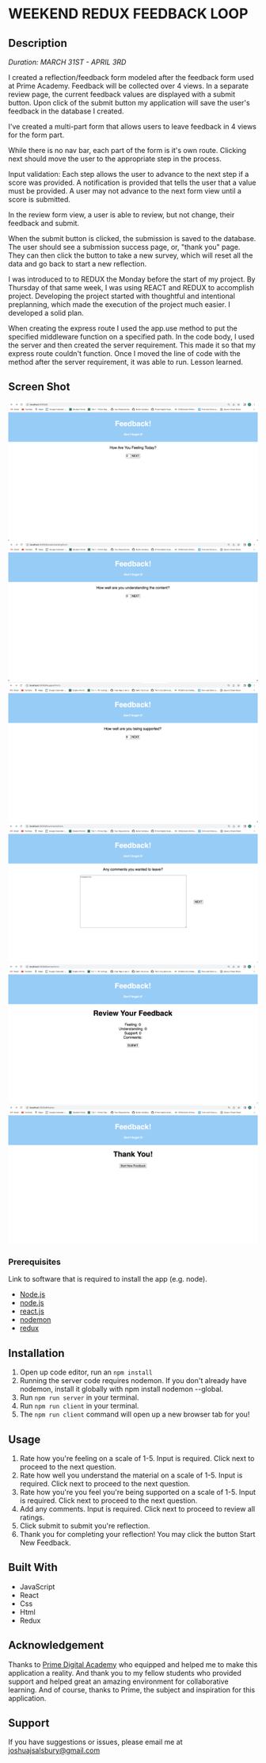 # WEEKEND REDUX FEEDBACK LOOP

## Description

_Duration: MARCH 31ST - APRIL 3RD_

I created a reflection/feedback form modeled after the feedback form used at Prime Academy. Feedback will be collected over 4 views. In a separate review page, the current feedback values are displayed with a submit button. Upon click of the submit button my application will save the user's feedback in the database I created.

I've created a multi-part form that allows users to leave feedback in 4 views for the form part.

While there is no nav bar, each part of the form is it's own route. Clicking next should move the user to the appropriate step in the process.

Input validation: Each step allows the user to advance to the next step if a score was provided. A notification is provided that tells the user that a value must be provided. A user may not advance to the next form view until a score is submitted.

In the review form view, a user is able to review, but not change, their feedback and submit. 

When the submit button is clicked, the submission is saved to the database. The user should see a submission success page, or, "thank you" page. They can then click the button to take a new survey, which will reset all the data and go back to start a new reflection.

I was introduced to to REDUX the Monday before the start of my project. By Thursday of that same week, I was using REACT and REDUX to accomplish project. Developing the project started with thoughtful and intentional preplanning, which made the execution of the project much easier. I developed a solid plan.

When creating the express route I used the app.use method to put the specified middleware function on a specified path. In the code body, I used the server and then created the server requirement. This made it so that my express route couldn't function. Once I moved the line of code with the method after the server requirement, it was able to run. Lesson learned. 


## Screen Shot

![ScreenShot 1](/ScreenShot1.png?raw=true "Screenshot")
![ScreenShot 2](/ScreenShot2.png?raw=true "Screenshot")
![ScreenShot 3](/ScreenShot3.png?raw=true "Screenshot")
![ScreenShot 4](/ScreenShot4.png?raw=true "Screenshot")
![ScreenShot 5](/ScreenShot5.png?raw=true "Screenshot")
![ScreenShot 6](/ScreenShot6.png?raw=true "Screenshot")

### Prerequisites

Link to software that is required to install the app (e.g. node).

- [Node.js](https://nodejs.org/en/)
- [node.js](https://nodejs.org/en/)
- [react.js](https://reactjs.org/)
- [nodemon](https://www.npmjs.com/package/nodemon)
- [redux](https://react-redux.js.org/)

## Installation

1. Open up code editor, run an `npm install`
2. Running the server code requires nodemon. If you don't already have nodemon, install it globally with npm install nodemon --global.
3. Run `npm run server` in your terminal.
4. Run `npm run client` in your terminal.
5. The `npm run client` command will open up a new browser tab for you!

## Usage

1. Rate how you're feeling on a scale of 1-5. Input is required. Click next to proceed to the next question.
2. Rate how well you understand the material on a scale of 1-5. Input is required. Click next to proceed to the next question.
3. Rate how you're you feel you're being supported on a scale of 1-5. Input is required. Click next to proceed to the next question.
4. Add any comments. Input is required. Click next to proceed to review all ratings.
5. Click submit to submit you're reflection.
6. Thank you for completing your reflection! You may click the button Start New Feedback.

## Built With

- JavaScript  
- React  
- Css  
- Html
- Redux  

## Acknowledgement

Thanks to [Prime Digital Academy](www.primeacademy.io) who equipped and helped me to make this application a reality. And thank you to my fellow students who provided support and helped great an amazing environment for collaborative learning. And of course, thanks to Prime, the subject and inspiration for this application. 

## Support  

If you have suggestions or issues, please email me at [joshuajsalsbury@gmail.com](www.google.com)